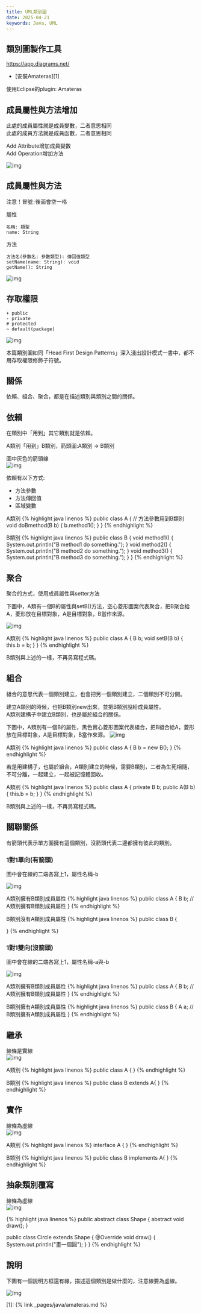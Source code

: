 ```yaml
---
title: UML類別圖
date: 2025-04-21
keywords: Java, UML
---
```

## 類別圖製作工具

<https://app.diagrams.net/>

- [安裝Amateras][1]

使用Eclipse的plugin: Amateras

## 成員屬性與方法增加
此處的成員屬性就是成員變數，二者意思相同  
此處的成員方法就是成員函數，二者意思相同  

Add Attribute增加成員變數  
Add Operation增加方法  

![img]({{site.imgurl}}/java/amateras13.png)

## 成員屬性與方法
注意！冒號`:`後面會空一格

屬性
```
名稱: 類型
name: String 
```

方法
```
方法名(參數名: 參數類型): 傳回值類型
setName(name: String): void
getName(): String
```

![img]({{site.imgurl}}/java/uml1.png)

## 存取權限
```
+ public
- private
# protected
~ default(package)
```

![img]({{site.imgurl}}/java/access_level.png)

本篇類別圖如同「Head First Design Patterns」深入淺出設計模式一書中，都不用存取權限修飾子符號。

## 關係
依賴、組合、聚合，都是在描述類別與類別之間的關係。

## 依賴
在類別中「用到」其它類別就是依賴。

A類別「用到」B類別，箭頭圖:A類別 -> B類別

圖中灰色的箭頭線  
![img]({{site.imgurl}}/java/dependency.png)

依賴有以下方式:
- 方法參數
- 方法傳回值
- 區域變數

A類別
{% highlight java linenos %}
public class A {
  // 方法參數用到B類別
  void doBmethod(B b) {
    b.method1();
  }
}
{% endhighlight %}

B類別
{% highlight java linenos %}
public class B {
  void method1() {
    System.out.println("B method1 do something.");
  }
  void method2() {
    System.out.println("B method2 do something.");
  }
  void method3() {
    System.out.println("B method3 do something.");
  }
}
{% endhighlight %}

## 聚合
聚合的方式，使用成員屬性與setter方法

下圖中，A類有一個B的屬性與setB()方法，空心菱形圖案代表聚合，把B聚合給A，菱形放在目標對象，A是目標對象，B當作來源。

![img]({{site.imgurl}}/java/aggregation.png)

A類別
{% highlight java linenos %}
public class A {
  B b;
  void setB(B b) {
    this.b = b;
  }
}
{% endhighlight %}

B類別與上述的一樣，不再另寫程式碼。

## 組合
組合的意思代表一個類別建立，也會把另一個類別建立，二個類別不可分開。

建立A類別的時候，也把B類別new出來，並把B類別設給成員屬性。  
A類別建構子中建立B類別，也是屬於組合的關係。

下圖中，A類別有一個B的屬性，黑色實心菱形圖案代表組合，把B組合給A，菱形放在目標對象，A是目標對象，B當作來源。
![img]({{site.imgurl}}/java/composite.png)

A類別
{% highlight java linenos %}
public class A {
  B b = new B();
}
{% endhighlight %}

若是用建構子，也屬於組合，A類別建立的時候，需要B類別，二者為生死相隨，不可分離，一起建立，一起被記憶體回收。

A類別
{% highlight java linenos %}
public class A {
  private B b;
  public A(B b) {
    this.b = b;
  }
}
{% endhighlight %}

B類別與上述的一樣，不再另寫程式碼。

## 關聯關係
有箭頭代表示單方面擁有這個類別，沒箭頭代表二邊都擁有彼此的類別。

### 1對1單向(有箭頭)

圖中會在線的二端各寫上1，屬性名稱-b

![img]({{site.imgurl}}/java/relation1.png)

A類別擁有B類別成員屬性
{% highlight java linenos %}
public class A {
  B b; // A類別擁有B類別成員屬性
}
{% endhighlight %}

B類別沒有A類別成員屬性
{% highlight java linenos %}
public class B {

}
{% endhighlight %}

### 1對1雙向(沒箭頭)

圖中會在線的二端各寫上1，屬性名稱-a與-b

![img]({{site.imgurl}}/java/relation2.png)

A類別擁有B類別成員屬性
{% highlight java linenos %}
public class A {
  B b; // A類別擁有B類別成員屬性
}
{% endhighlight %}

B類別擁有A類別成員屬性
{% highlight java linenos %}
public class B {
  A a; // B類別擁有A類別成員屬性
}
{% endhighlight %}

## 繼承
線條是實線  
![img]({{site.imgurl}}/java/extends.png)

A類別
{% highlight java linenos %}
public class A {
}
{% endhighlight %}

B類別
{% highlight java linenos %}
public class B extends A{
}
{% endhighlight %}

## 實作
線條為虛線  
![img]({{site.imgurl}}/java/interface_implements.png)

A類別
{% highlight java linenos %}
interface A {
}
{% endhighlight %}

B類別
{% highlight java linenos %}
public class B implements A{
}
{% endhighlight %}

## 抽象類別覆寫
線條為虛線  
![img]({{site.imgurl}}/java/abstract.png)

{% highlight java linenos %}
public abstract class Shape {
  abstract void draw();
}

public class Circle extends Shape {
  @Override
  void draw() {
    System.out.println("畫一個圓");
  }
}
{% endhighlight %}

## 說明

下圖有一個說明方框還有線，描述這個類別是做什麼的，注意線要為虛線。

![img]({{site.imgurl}}/java/comment.png)



[1]: {% link _pages/java/amateras.md %}